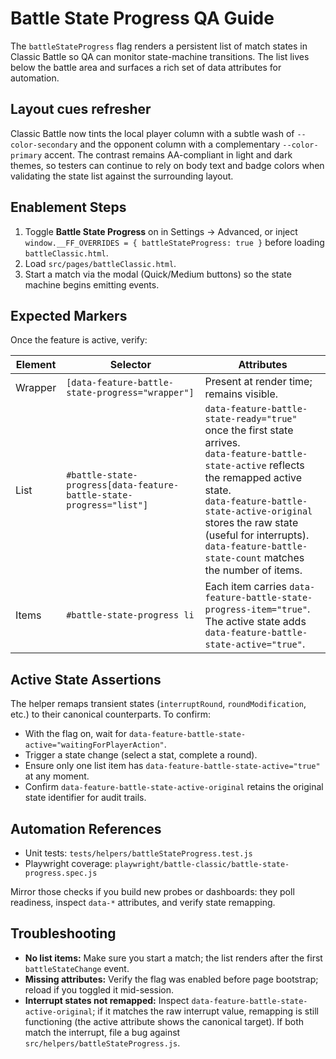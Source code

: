 # Battle State Progress QA Guide

The `battleStateProgress` flag renders a persistent list of match states in Classic Battle so QA can monitor state-machine transitions. The list lives below the battle area and surfaces a rich set of data attributes for automation.

## Layout cues refresher

Classic Battle now tints the local player column with a subtle wash of `--color-secondary` and the opponent column with a complementary `--color-primary` accent. The contrast remains AA-compliant in light and dark themes, so testers can continue to rely on body text and badge colors when validating the state list against the surrounding layout.

## Enablement Steps

1. Toggle **Battle State Progress** on in Settings → Advanced, or inject `window.__FF_OVERRIDES = { battleStateProgress: true }` before loading `battleClassic.html`.
2. Load `src/pages/battleClassic.html`.
3. Start a match via the modal (Quick/Medium buttons) so the state machine begins emitting events.

## Expected Markers

Once the feature is active, verify:

| Element | Selector                                                            | Attributes                                                                                                                                                                                                                                                                                                      |
| ------- | ------------------------------------------------------------------- | --------------------------------------------------------------------------------------------------------------------------------------------------------------------------------------------------------------------------------------------------------------------------------------------------------------- |
| Wrapper | `[data-feature-battle-state-progress="wrapper"]`                    | Present at render time; remains visible.                                                                                                                                                                                                                                                                        |
| List    | `#battle-state-progress[data-feature-battle-state-progress="list"]` | `data-feature-battle-state-ready="true"` once the first state arrives.<br>`data-feature-battle-state-active` reflects the remapped active state.<br>`data-feature-battle-state-active-original` stores the raw state (useful for interrupts).<br>`data-feature-battle-state-count` matches the number of items. |
| Items   | `#battle-state-progress li`                                         | Each item carries `data-feature-battle-state-progress-item="true"`.<br>The active state adds `data-feature-battle-state-active="true"`.                                                                                                                                                                         |

## Active State Assertions

The helper remaps transient states (`interruptRound`, `roundModification`, etc.) to their canonical counterparts. To confirm:

- With the flag on, wait for `data-feature-battle-state-active="waitingForPlayerAction"`.
- Trigger a state change (select a stat, complete a round).
- Ensure only one list item has `data-feature-battle-state-active="true"` at any moment.
- Confirm `data-feature-battle-state-active-original` retains the original state identifier for audit trails.

## Automation References

- Unit tests: `tests/helpers/battleStateProgress.test.js`
- Playwright coverage: `playwright/battle-classic/battle-state-progress.spec.js`

Mirror those checks if you build new probes or dashboards: they poll readiness, inspect `data-*` attributes, and verify state remapping.

## Troubleshooting

- **No list items:** Make sure you start a match; the list renders after the first `battleStateChange` event.
- **Missing attributes:** Verify the flag was enabled before page bootstrap; reload if you toggled it mid-session.
- **Interrupt states not remapped:** Inspect `data-feature-battle-state-active-original`; if it matches the raw interrupt value, remapping is still functioning (the active attribute shows the canonical target). If both match the interrupt, file a bug against `src/helpers/battleStateProgress.js`.
